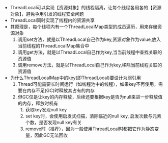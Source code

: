 - ThreadLocal可以实现【资源对象】的线程隔离，让每个线程各用各的【资源对象】，避免争用引发的线程安全问题
- ThreadLocal同时实现了线程内的资源共享
- 其原理是，每个线程内有一个ThreadLocalMap类型的成员遍历，用来存储资源对象
  1. 调用set方法，就是以ThreadLocal自己作为key,资源对象作为value,放入当前线程的ThreadLocalMap集合中
  2. 调用get方法，就是以ThreadLocal自己作为key,当当前线程中查找关联的资源值
  3. 调用remove方法，就是以ThreadLocal自己作为key,移除当前线程关联的资源值
- 为什么ThreadLocalMap中的key(即ThreadLocal)要设计为弱引用
  1. Thread可能需要长时间运行（如线程池中的线程），如果key不再使用，需要在内存不足(GC)时释放其占有的内存
  2. 但GC仅是让key的内存释放，后续还要根据key是否为null来进一步释放值的内存，释放时机有
     1. 获取key发现null key
     2. set key时，会使用启发式扫描，清除临近的null key, 启发次数与元素个数，是否发现null key有关
     3. remove时（推荐），因为一般使用ThreadLocal时都把它作为静态变量，因此GC无法回收